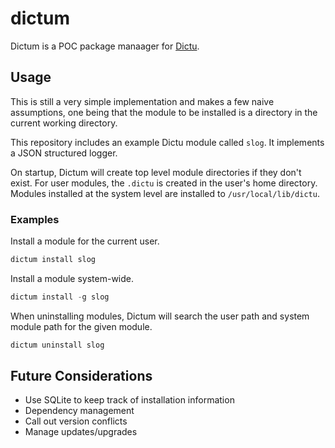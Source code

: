 # dictum

Dictum is a POC package manaager for [Dictu](github.com/Dictu-lang/Dictu).

## Usage

This is still a very simple implementation and makes a few naive assumptions, one being that the module to be installed is a directory in the current working directory. 

This repository includes an example Dictu module called `slog`. It implements a JSON structured logger.

On startup, Dictum will create top level module directories if they don't exist. For user modules, the `.dictu` is created in the user's home directory. Modules installed at the system level are installed to `/usr/local/lib/dictu`.

### Examples 

Install a module for the current user. 

```cs
dictum install slog
```

Install a module system-wide.

```cs
dictum install -g slog
```

When uninstalling modules, Dictum will search the user path and system module path for the given module.

```cs
dictum uninstall slog
```

## Future Considerations

* Use SQLite to keep track of installation information
* Dependency management
* Call out version conflicts
* Manage updates/upgrades
